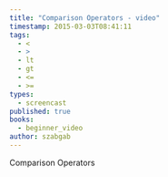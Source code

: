 ```yaml
---
title: "Comparison Operators - video"
timestamp: 2015-03-03T08:41:11
tags:
  - <
  - >
  - lt
  - gt
  - <=
  - >=
types:
  - screencast
published: true
books:
  - beginner_video
author: szabgab
---
```



Comparison Operators


<slidecast file="beginner-perl/comparison-operators" youtube="RYTTy6aOB9g" />
